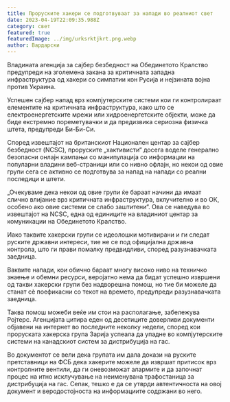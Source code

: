 ```yaml
---
title: Проруските хакери се подготвуваат за напади во реалниот свет
date: 2023-04-19T22:09:35.988Z
category: свет
featured: true
featuredImage: ../img/urksrktjkrt.png.webp
author: Вардарски
---
```


Владината агенција за сајбер безбедност на Обединетото Кралство предупреди на зголемена закана за критичната западна инфраструктура од хакери со симпатии кон Русија и нејзината војна против Украина.

Успешен сајбер напад врз компјутерските системи кои ги контролираат елементите на критичната инфраструктура, како што се електроенергетските мрежи или хидроенергетските објекти, може да биде екстремно пореметувачки и да предизвика сериозна физичка штета, предупреди Би-Би-Си.

Според извештајот на британскиот Национален центар за сајбер безбедност (NCSC), проруските „хактивисти“ досега воделе генерално безопасни онлајн кампањи со манипулација со информации на популарни владини веб-страници или со нивно офлајн, но некои од овие групи сега се активно се подготвува за напад на напади со реални последици и штети.

„Очекуваме дека некои од овие групи ќе бараат начини да имаат слично влијание врз критичната инфраструктура, вклучително и во ОК, особено ако овие системи се слабо заштитени“. Ова се наведува во извештајот на NCSC, една од единиците на владиниот центар за комуникации на Обединетото Кралство.

Иако таквите хакерски групи се идеолошки мотивирани и ги следат руските државни интереси, тие не се под официјална државна контрола, што ги прави помалку предвидливи, според разузнавачката заедница.

Ваквите напади, кои обично бараат многу високо ниво на техничко знаење и обемни ресурси, веројатно нема да бидат успешно извршени од такви хакерски групи без надворешна помош, но тие би можеле да станат сè поефикасни со текот на времето, предупреди разузнавачката заедница.

Таква помош можеби веќе им стои на располагање, забележува Ројтерс. Агенцијата цитира еден од десетиците доверливи документи објавени на интернет во последните неколку недели, според кои проруската хакерска група Зарија успеала да упадне во компјутерските системи на канадскиот систем за дистрибуција на гас.

Во документот се вели дека групата им дала докази на руските претставници на ФСБ дека хакерите можеле да извршат притисок врз контролните вентили, да ги оневозможат алармите и да започнат процес на итно исклучување на неименувана трафостаница за дистрибуција на гас. Сепак, тешко е да се утврди автентичноста на овој документ и веродостојноста на информациите содржани во него.
